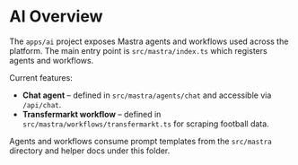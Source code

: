 # AI Overview

The `apps/ai` project exposes Mastra agents and workflows used across the platform. The main entry point is `src/mastra/index.ts` which registers agents and workflows.

Current features:

- **Chat agent** – defined in `src/mastra/agents/chat` and accessible via `/api/chat`.
- **Transfermarkt workflow** – defined in `src/mastra/workflows/transfermarkt.ts` for scraping football data.

Agents and workflows consume prompt templates from the `src/mastra` directory and helper docs under this folder.
